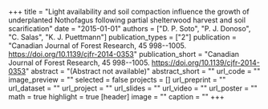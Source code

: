 +++
title = "Light availability and soil compaction influence the growth     of underplanted Nothofagus following partial shelterwood harvest and soil scarification"
date = "2015-01-01"
authors = ["D. P. Soto", "P. J. Donoso", "C. Salas", "K. J. Puettmann"]
publication_types = ["2"]
publication = "Canadian Journal of Forest Research, 45 998--1005. https://doi.org/10.1139/cjfr-2014-0353"
publication_short = "Canadian Journal of Forest Research, 45 998--1005. https://doi.org/10.1139/cjfr-2014-0353"
abstract = "(Abstract not available)"
abstract_short = ""
url_code = ""
image_preview = ""
selected = false
projects = []
url_preprint = ""
url_dataset = ""
url_project = ""
url_slides = ""
url_video = ""
url_poster = ""
math = true
highlight = true
[header]
image = ""
caption = ""
+++
